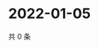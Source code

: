 # 2022-01-05

共 0 条

<!-- BEGIN WEIBO -->
<!-- 最后更新时间 Wed Jan 05 2022 23:00:40 GMT+0800 (China Standard Time) -->

<!-- END WEIBO -->
